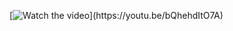 [![Watch the video]([https://i.imgur.com/vKb2F1B.png](https://github.com/antonchgr/episodes/blob/main/E73/ytimage.png))](https://youtu.be/bQhehdItO7A)
